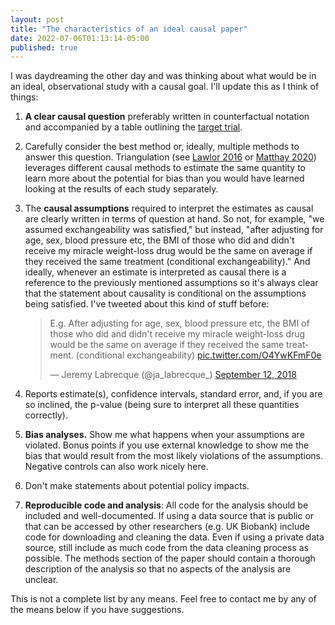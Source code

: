 ```yaml
---
layout: post
title: "The characteristics of an ideal causal paper"
date: 2022-07-06T01:13:14-05:00
published: true
---
```


I was daydreaming the other day and was thinking about what would be in an ideal, observational study with a causal goal. I'll update this as I think of things:

1) **A clear causal question** preferably written in counterfactual notation and accompanied by a table outlining the [target trial](https://www.ncbi.nlm.nih.gov/pmc/articles/PMC5550532/).       

2) Carefully consider the best method or, ideally, multiple methods to answer this question. Triangulation (see [Lawlor 2016](https://academic.oup.com/ije/article/45/6/1866/2930550) or [Matthay 2020](https://www.sciencedirect.com/science/article/pii/S2352827319301545)) leverages different causal methods to estimate the same quantity to learn more about the potential for bias than you would have learned looking at the results of each study separately.

3) The **causal assumptions** required to interpret the estimates as causal are clearly written in terms of question at hand. So not, for example, "we assumed exchangeability was satisfied," but instead, "after adjusting for age, sex, blood pressure etc, the BMI of those who did and didn't receive my miracle weight-loss drug would be the same on average if they received the same treatment (conditional exchangeability)." And ideally, whenever an estimate is interpreted as causal there is a reference to the previously mentioned assumptions so it's always clear that the statement about causality is conditional on the assumptions being satisfied. I've tweeted about this kind of stuff before:  <blockquote class="twitter-tweet"><p lang="en" dir="ltr">E.g. After adjusting for age, sex, blood pressure etc, the BMI of those who did and didn&#39;t receive my miracle weight-loss drug would be the same on average if they received the same treatment. (conditional exchangeability) <a href="https://t.co/O4YwKFmF0e">pic.twitter.com/O4YwKFmF0e</a></p>&mdash; Jeremy Labrecque (@ja_labrecque_) <a href="https://twitter.com/ja_labrecque_/status/1039951782259118082?ref_src=twsrc%5Etfw">September 12, 2018</a></blockquote> <script async src="https://platform.twitter.com/widgets.js" charset="utf-8"></script>

4) Reports estimate(s), confidence intervals, standard error, and, if you are so inclined, the p-value (being sure to interpret all these quantities correctly). 

5) **Bias analyses.** Show me what happens when your assumptions are violated. Bonus points if you use external knowledge to show me the bias that would result from the most likely violations of the assumptions. Negative controls can also work nicely here.

6) Don't make statements about potential policy impacts. 

7) **Reproducible code and analysis**: All code for the analysis should be included and well-documented. If using a data source that is public or that can be accessed by other researchers (e.g. UK Biobank) include code for downloading and cleaning the data. Even if using a private data source, still include as much code from the data cleaning process as possible. The methods section of the paper should contain a thorough description of the analysis so that no aspects of the analysis are unclear.

This is not a complete list by any means. Feel free to contact me by any of the means below if you have suggestions.






